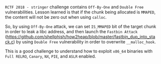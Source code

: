 `RCTF 2018 - stringer` challenge contains `Off-By-One` and `Double Free` vulnerabilities. Lesson learned is that if the chunk being allocated is `MMAPED`, the content will not be zero out when using `calloc`.

So, by using `Off-By-One` attack, we can set `IS_MMAPED` bit of the target chunk in order to leak a libc address, and then launch the `Fastbin Attack` (https://github.com/shellphish/how2heap/blob/master/fastbin_dup_into_stack.c) by using `Double Free` vulnerability in order to overwrite `__malloc_hook`.

This is a good challenge to understand how to exploit `x86_64` binaries with `Full RELRO`, `Canary`, `NX`, `PIE`, and `ASLR` enabled.
